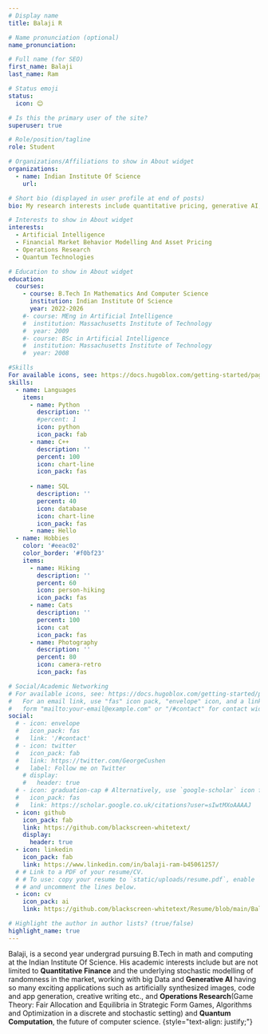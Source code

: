 ```yaml
---
# Display name
title: Balaji R

# Name pronunciation (optional)
name_pronunciation: 

# Full name (for SEO)
first_name: Balaji
last_name: Ram

# Status emoji
status:
  icon: 😊

# Is this the primary user of the site?
superuser: true

# Role/position/tagline
role: Student

# Organizations/Affiliations to show in About widget
organizations:
  - name: Indian Institute Of Science
    url: 

# Short bio (displayed in user profile at end of posts)
bio: My research interests include quantitative pricing, generative AI, operations research and quantum computing.

# Interests to show in About widget
interests:
  - Artificial Intelligence
  - Financial Market Behavior Modelling And Asset Pricing
  - Operations Research
  - Quantum Technologies

# Education to show in About widget
education:
  courses:
    - course: B.Tech In Mathematics And Computer Science
      institution: Indian Institute Of Science
      year: 2022-2026
    #- course: MEng in Artificial Intelligence
    #  institution: Massachusetts Institute of Technology
    #  year: 2009
    #- course: BSc in Artificial Intelligence
    #  institution: Massachusetts Institute of Technology
    #  year: 2008

#Skills
For available icons, see: https://docs.hugoblox.com/getting-started/page-builder/#icons
skills:
  - name: Languages
    items:
      - name: Python
        description: ''
        #percent: 1
        icon: python
        icon_pack: fab
      - name: C++
        description: ''
        percent: 100
        icon: chart-line
        icon_pack: fas
      
      - name: SQL
        description: ''
        percent: 40
        icon: database
        icon: chart-line
        icon_pack: fas
      - name: Hello
  - name: Hobbies
    color: '#eeac02'
    color_border: '#f0bf23'
    items:
      - name: Hiking
        description: ''
        percent: 60
        icon: person-hiking
        icon_pack: fas
      - name: Cats
        description: ''
        percent: 100
        icon: cat
        icon_pack: fas
      - name: Photography
        description: ''
        percent: 80
        icon: camera-retro
        icon_pack: fas

# Social/Academic Networking
# For available icons, see: https://docs.hugoblox.com/getting-started/page-builder/#icons
#   For an email link, use "fas" icon pack, "envelope" icon, and a link in the
#   form "mailto:your-email@example.com" or "/#contact" for contact widget.
social:
  # - icon: envelope
  #   icon_pack: fas
  #   link: '/#contact'
  # - icon: twitter
  #   icon_pack: fab
  #   link: https://twitter.com/GeorgeCushen
  #   label: Follow me on Twitter
    # display:
    #   header: true
  # - icon: graduation-cap # Alternatively, use `google-scholar` icon from `ai` icon pack
  #   icon_pack: fas
  #   link: https://scholar.google.co.uk/citations?user=sIwtMXoAAAAJ
  - icon: github
    icon_pack: fab
    link: https://github.com/blackscreen-whitetext/
    display:
      header: true
  - icon: linkedin
    icon_pack: fab
    link: https://www.linkedin.com/in/balaji-ram-b45061257/
  # # Link to a PDF of your resume/CV.
  # # To use: copy your resume to `static/uploads/resume.pdf`, enable `ai` icons in `params.yaml`,
  # # and uncomment the lines below.
  - icon: cv
    icon_pack: ai
    link: https://github.com/blackscreen-whitetext/Resume/blob/main/Balaji_cv.pdf

# Highlight the author in author lists? (true/false)
highlight_name: true
---
```

Balaji, is a second year undergrad pursuing B.Tech in math and computing at the Indian Institute Of Science. His academic interests include but are not limited to **Quantitative Finance** and the underlying stochastic modelling of randomness in the market, working with big Data and **Generative AI** having so many exciting applications such as artificially synthesized images, code and app generation, creative writing etc., and **Operations Research**(Game Theory: Fair Allocation and Equilibria in Strategic Form Games, Algorithms and Optimization in a discrete and stochastic setting) and **Quantum Computation**, the future of computer science.
{style="text-align: justify;"}
